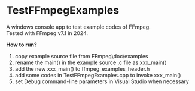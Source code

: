# TestFFmpegExamples
A windows console app to test example codes of FFmpeg.  
Tested with FFmpeg v7.1 in 2024.  

**How to run?**
1. copy example source file from FFmpeg\doc\examples
2. rename the main() in the example source .c file as xxx_main()
3. add the new xxx_main() to ffmpeg_examples_header.h
4. add some codes in TestFFmpegExamples.cpp to invoke xxx_main()
5. set Debug command-line parameters in Visual Studio when necessary

